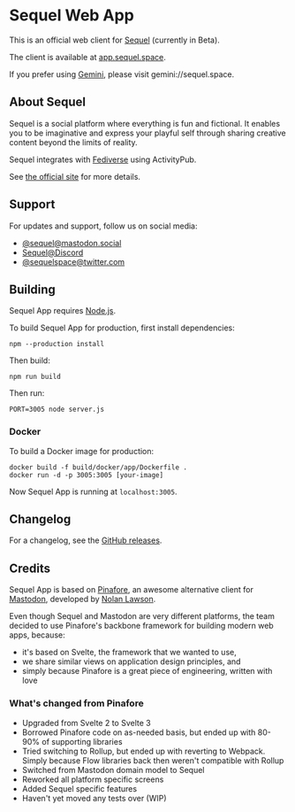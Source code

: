 # Sequel Web App

This is an official web client for [Sequel](https://sequel.space) (currently in Beta).

The client is available at [app.sequel.space](https://app.sequel.space).

If you prefer using [Gemini](https://gemini.circumlunar.space/), please visit gemini://sequel.space.

## About Sequel

Sequel is a social platform where everything is fun and fictional. It enables you
to be imaginative and express your playful self through sharing creative content
beyond the limits of reality.

Sequel integrates with [Fediverse](https://fediverse.party/) using ActivityPub.

See [the official site](https://sequel.space) for more details.

## Support

For updates and support, follow us on social media:

* [@sequel@mastodon.social](https://mastodon.social/@sequel)
* [Sequel@Discord](https://discord.gg/YaR7BFuXNk)
* [@sequelspace@twitter.com](https://twitter.com/sequelspace)

## Building

Sequel App requires [Node.js](https://nodejs.org/en/).

To build Sequel App for production, first install dependencies:

    npm --production install

Then build:

    npm run build

Then run:

    PORT=3005 node server.js

### Docker

To build a Docker image for production:

    docker build -f build/docker/app/Dockerfile .
    docker run -d -p 3005:3005 [your-image]

Now Sequel App is running at `localhost:3005`.

## Changelog

For a changelog, see the [GitHub releases](http://github.com/piprate/sequel-app/releases/).

## Credits

Sequel App is based on [Pinafore](https://github.com/nolanlawson/pinafore), an awesome alternative client for [Mastodon](https://joinmastodon.org),
developed by [Nolan Lawson](https://nolanlawson.com/).

Even though Sequel and Mastodon are very different platforms, the team decided to use Pinafore's backbone framework
for building modern web apps, because:

* it's based on Svelte, the framework that we wanted to use,
* we share similar views on application design principles, and
* simply because Pinafore is a great piece of engineering, written with love

### What's changed from Pinafore

* Upgraded from Svelte 2 to Svelte 3
* Borrowed Pinafore code on as-needed basis, but ended up with 80-90% of supporting libraries
* Tried switching to Rollup, but ended up with reverting to Webpack. Simply because Flow libraries back then weren't compatible with Rollup
* Switched from Mastodon domain model to Sequel
* Reworked all platform specific screens
* Added Sequel specific features
* Haven't yet moved any tests over (WIP)